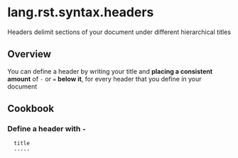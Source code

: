 # lang.rst.syntax.headers

Headers delimit sections of your document under different hierarchical titles

## Overview

You can define a header by writing your title and **placing a
consistent amount** of `-` or `=` **below it**, for every header that you define in your
document

## Cookbook

### Define a header with `-`

```rst
  title
  -----
```
